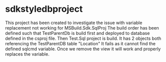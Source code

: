# sdkstyledbproject
This project has been created to investigate the issue with variable replacement not working for MSBuild.Sdk.SqlProj 
The build order has been defined such that TestParentDb is build first and deployed to database defined in the csproj file.
Then Test.Sql project is build. It has 2 objects both referencing the TestParentDB table "Location"
It fails as it cannot find the defined sqlcmd variable.
Once we remove the view it will work and properly replaces the variable.
